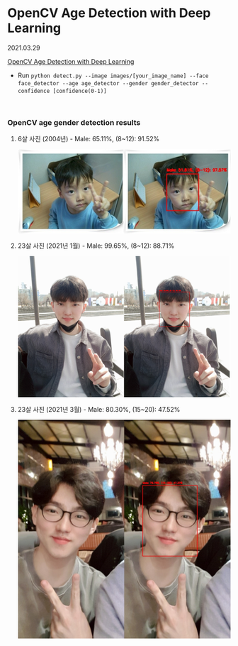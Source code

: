 # OpenCV Age Detection with Deep Learning

2021.03.29

[OpenCV Age Detection with Deep Learning](https://www.pyimagesearch.com/2020/04/13/opencv-age-detection-with-deep-learning/)

* Run `python detect.py --image images/[your_image_name] --face face_detector --age age_detector --gender gender_detector --confidence [confidence(0-1)]`

<br>

### OpenCV age gender detection results

1. 6살 사진 (2004년) - Male: 65.11%, (8~12): 91.52%

   ![result01](https://github.com/hyunmin0317/OpenCV_Study/blob/master/AgeGenderDetector/Github/result01.jpg?raw=true)

2. 23살 사진 (2021년 1월) - Male: 99.65%, (8~12): 88.71%

   <img src="https://github.com/hyunmin0317/OpenCV_Study/blob/master/AgeGenderDetector/Github/result02.jpg?raw=true" alt="result02" style="zoom:67%;" />

3. 23살 사진 (2021년 3월) - Male: 80.30%, (15~20): 47.52%

   <img src="https://github.com/hyunmin0317/OpenCV_Study/blob/master/AgeGenderDetector/Github/result03.jpg?raw=true" alt="result03" style="zoom: 67%;" />